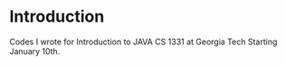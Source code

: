 # Introduction
Codes I wrote for Introduction to JAVA CS 1331 at Georgia Tech
Starting January 10th.
